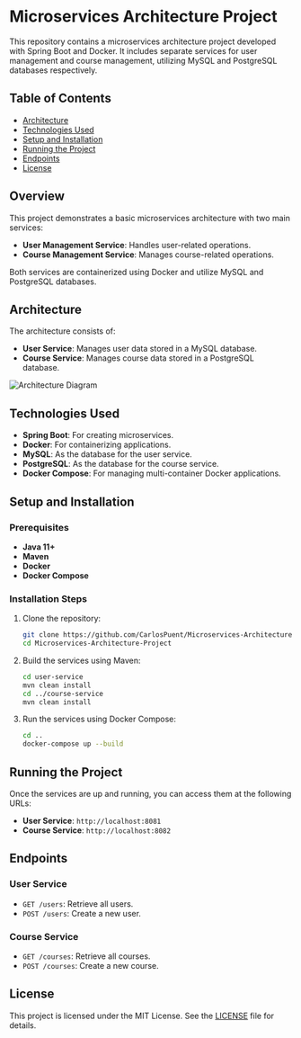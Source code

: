 # Microservices Architecture Project

This repository contains a microservices architecture project developed with Spring Boot and Docker. It includes separate services for user management and course management, utilizing MySQL and PostgreSQL databases respectively.

## Table of Contents
- [Architecture](#architecture)
- [Technologies Used](#technologies-used)
- [Setup and Installation](#setup-and-installation)
- [Running the Project](#running-the-project)
- [Endpoints](#endpoints)
- [License](#license)

## Overview
This project demonstrates a basic microservices architecture with two main services:
- **User Management Service**: Handles user-related operations.
- **Course Management Service**: Manages course-related operations.

Both services are containerized using Docker and utilize MySQL and PostgreSQL databases.

## Architecture
The architecture consists of:
- **User Service**: Manages user data stored in a MySQL database.
- **Course Service**: Manages course data stored in a PostgreSQL database.

![Architecture Diagram](path/to/your/architecture-diagram.png)

## Technologies Used
- **Spring Boot**: For creating microservices.
- **Docker**: For containerizing applications.
- **MySQL**: As the database for the user service.
- **PostgreSQL**: As the database for the course service.
- **Docker Compose**: For managing multi-container Docker applications.

## Setup and Installation
### Prerequisites
- **Java 11+**
- **Maven**
- **Docker**
- **Docker Compose**

### Installation Steps
1. Clone the repository:
    ```sh
    git clone https://github.com/CarlosPuent/Microservices-Architecture-Project.git
    cd Microservices-Architecture-Project
    ```

2. Build the services using Maven:
    ```sh
    cd user-service
    mvn clean install
    cd ../course-service
    mvn clean install
    ```

3. Run the services using Docker Compose:
    ```sh
    cd ..
    docker-compose up --build
    ```

## Running the Project
Once the services are up and running, you can access them at the following URLs:
- **User Service**: `http://localhost:8081`
- **Course Service**: `http://localhost:8082`

## Endpoints
### User Service
- `GET /users`: Retrieve all users.
- `POST /users`: Create a new user.

### Course Service
- `GET /courses`: Retrieve all courses.
- `POST /courses`: Create a new course.

## License
This project is licensed under the MIT License. See the [LICENSE](LICENSE) file for details.
